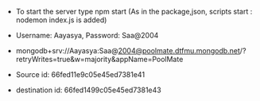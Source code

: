 - To start the server type npm start (As in the package,json, scripts start : nodemon index.js is added)
- Username: Aayasya, Password: Saa@2004
- mongodb+srv://Aayasya:Saa@2004@poolmate.dtfmu.mongodb.net/?retryWrites=true&w=majority&appName=PoolMate



- Source id: 66fed11e9c05e45ed7381e41
- destination id: 66fed1499c05e45ed7381e43
